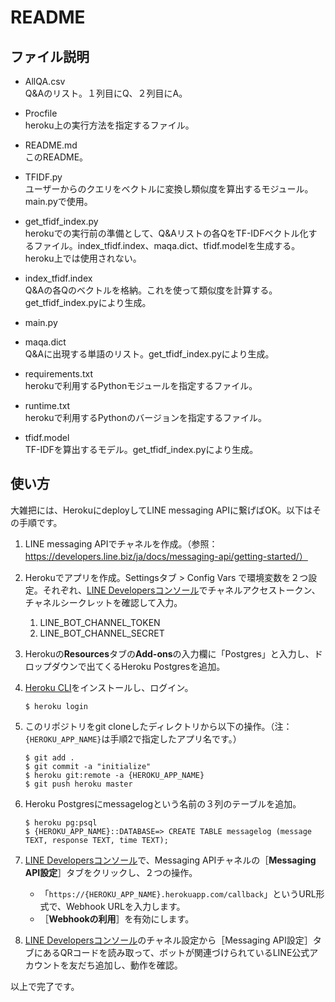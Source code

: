 # README

## ファイル説明
- AllQA.csv  
	Q&Aのリスト。１列目にQ、２列目にA。

- Procfile  
	heroku上の実行方法を指定するファイル。

- README.md  
	このREADME。

- TFIDF.py  
	ユーザーからのクエリをベクトルに変換し類似度を算出するモジュール。main.pyで使用。

- get_tfidf_index.py  
	herokuでの実行前の準備として、Q&Aリストの各QをTF-IDFベクトル化するファイル。index_tfidf.index、maqa.dict、tfidf.modelを生成する。heroku上では使用されない。

- index_tfidf.index  
	Q&Aの各Qのベクトルを格納。これを使って類似度を計算する。get_tfidf_index.pyにより生成。

- main.py  

- maqa.dict  
	Q&Aに出現する単語のリスト。get_tfidf_index.pyにより生成。

- requirements.txt  
	herokuで利用するPythonモジュールを指定するファイル。

- runtime.txt  
	herokuで利用するPythonのバージョンを指定するファイル。

- tfidf.model  
	TF-IDFを算出するモデル。get_tfidf_index.pyにより生成。



## 使い方
大雑把には、HerokuにdeployしてLINE messaging APIに繋げばOK。以下はその手順です。

1. LINE messaging APIでチャネルを作成。（参照：https://developers.line.biz/ja/docs/messaging-api/getting-started/）

2. Herokuでアプリを作成。Settingsタブ > Config Vars で環境変数を２つ設定。それぞれ、[LINE Developersコンソール](https://developers.line.biz/console/)でチャネルアクセストークン、チャネルシークレットを確認して入力。
	1. LINE_BOT_CHANNEL_TOKEN
	2. LINE_BOT_CHANNEL_SECRET

3.  Herokuの**Resources**タブの**Add-ons**の入力欄に「Postgres」と入力し、ドロップダウンで出てくるHeroku Postgresを追加。

4.  [Heroku CLI](https://devcenter.heroku.com/articles/heroku-command-line)をインストールし、ログイン。
    ```
    $ heroku login
    ```
5.  このリポジトリをgit cloneしたディレクトリから以下の操作。（注：`{HEROKU_APP_NAME}`は手順2で指定したアプリ名です。）
    ```
    $ git add .
	$ git commit -a "initialize"
	$ heroku git:remote -a {HEROKU_APP_NAME}
	$ git push heroku master
    ```
6. Heroku Postgresにmessagelogという名前の３列のテーブルを追加。
    ```
    $ heroku pg:psql
	$ {HEROKU_APP_NAME}::DATABASE=> CREATE TABLE messagelog (message TEXT, response TEXT, time TEXT);
    ```
7.  [LINE Developersコンソール](https://developers.line.biz/console/)で、Messaging APIチャネルの［**Messaging API設定**］タブをクリックし、２つの操作。
	-  「`https://{HEROKU_APP_NAME}.herokuapp.com/callback`」というURL形式で、Webhook URLを入力します。  
	-  ［**Webhookの利用**］を有効にします。

8. [LINE Developersコンソール](https://developers.line.biz/console/)のチャネル設定から［Messaging API設定］タブにあるQRコードを読み取って、ボットが関連づけられているLINE公式アカウントを友だち追加し、動作を確認。

以上で完了です。

